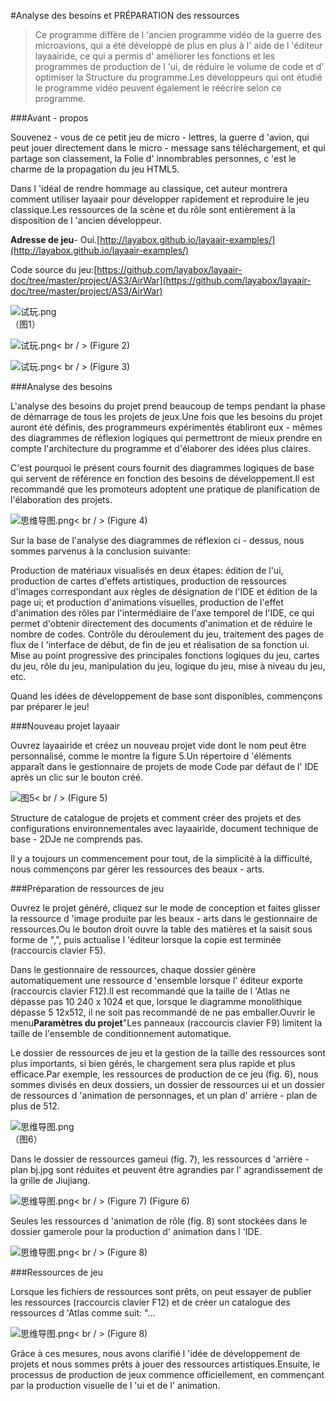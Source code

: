 #Analyse des besoins et PRÉPARATION des ressources

> Ce programme diffère de l 'ancien programme vidéo de la guerre des microavions, qui a été développé de plus en plus à l' aide de l 'éditeur layaairide, ce qui a permis d' améliorer les fonctions et les programmes de production de l 'ui, de réduire le volume de code et d' optimiser la Structure du programme.Les développeurs qui ont étudié le programme vidéo peuvent également le réécrire selon ce programme.

###Avant - propos

Souvenez - vous de ce petit jeu de micro - lettres, la guerre d 'avion, qui peut jouer directement dans le micro - message sans téléchargement, et qui partage son classement, la Folie d' innombrables personnes, c 'est le charme de la propagation du jeu HTML5.

Dans l 'idéal de rendre hommage au classique, cet auteur montrera comment utiliser layaair pour développer rapidement et reproduire le jeu classique.Les ressources de la scène et du rôle sont entièrement à la disposition de l 'ancien développeur.



**Adresse de jeu**- Oui.[http://layabox.github.io/layaair-examples/](http://layabox.github.io/layaair-examples/)

Code source du jeu:[https://github.com/layabox/layaair-doc/tree/master/project/AS3/AirWar](https://github.com/layabox/layaair-doc/tree/master/project/AS3/AirWar)

![试玩.png](img/1.png)<br />（图1） 



![试玩.png](img/2.png)< br / > (Figure 2)

![试玩.png](img/3.png)< br / > (Figure 3)



###Analyse des besoins

L'analyse des besoins du projet prend beaucoup de temps pendant la phase de démarrage de tous les projets de jeux.Une fois que les besoins du projet auront été définis, des programmeurs expérimentés établiront eux - mêmes des diagrammes de réflexion logiques qui permettront de mieux prendre en compte l'architecture du programme et d'élaborer des idées plus claires.

C'est pourquoi le présent cours fournit des diagrammes logiques de base qui servent de référence en fonction des besoins de développement.Il est recommandé que les promoteurs adoptent une pratique de planification de l'élaboration des projets.

![思维导图.png](img/4.png)< br / > (Figure 4)

Sur la base de l'analyse des diagrammes de réflexion ci - dessus, nous sommes parvenus à la conclusion suivante:

Production de matériaux visualisés en deux étapes: édition de l'ui, production de cartes d'effets artistiques, production de ressources d'images correspondant aux règles de désignation de l'IDE et édition de la page ui; et production d'animations visuelles, production de l'effet d'animation des rôles par l'intermédiaire de l'axe temporel de l'IDE, ce qui permet d'obtenir directement des documents d'animation et de réduire le nombre de codes.
Contrôle du déroulement du jeu, traitement des pages de flux de l 'interface de début, de fin de jeu et réalisation de sa fonction ui.
Mise au point progressive des principales fonctions logiques du jeu, cartes du jeu, rôle du jeu, manipulation du jeu, logique du jeu, mise à niveau du jeu, etc.

Quand les idées de développement de base sont disponibles, commençons par préparer le jeu!



###Nouveau projet layaair

Ouvrez layaairide et créez un nouveau projet vide dont le nom peut être personnalisé, comme le montre la figure 5.Un répertoire d 'éléments apparaît dans le gestionnaire de projets de mode Code par défaut de l' IDE après un clic sur le bouton créé.

![图5](img/5.png)< br / > (Figure 5)

Structure de catalogue de projets et comment créer des projets et des configurations environnementales avec layaairide, document technique de base - 2DJe ne comprends pas.

Il y a toujours un commencement pour tout, de la simplicité à la difficulté, nous commençons par gérer les ressources des beaux - arts.



 







###Préparation de ressources de jeu

Ouvrez le projet généré, cliquez sur le mode de conception et faites glisser la ressource d 'image produite par les beaux - arts dans le gestionnaire de ressources.Ou le bouton droit ouvre la table des matières et la saisit sous forme de ",", puis actualise l 'éditeur lorsque la copie est terminée (raccourcis clavier F5).

Dans le gestionnaire de ressources, chaque dossier génère automatiquement une ressource d 'ensemble lorsque l' éditeur exporte (raccourcis clavier F12).Il est recommandé que la taille de l 'Atlas ne dépasse pas 10 240 x 1024 et que, lorsque le diagramme monolithique dépasse 5 12x512, il ne soit pas recommandé de ne pas emballer.Ouvrir le menu**Paramètres du projet**"Les panneaux (raccourcis clavier F9) limitent la taille de l'ensemble de conditionnement automatique.

Le dossier de ressources de jeu et la gestion de la taille des ressources sont plus importants, si bien gérés, le chargement sera plus rapide et plus efficace.Par exemple, les ressources de production de ce jeu (fig. 6), nous sommes divisés en deux dossiers, un dossier de ressources ui et un dossier de ressources d 'animation de personnages, et un plan d' arrière - plan de plus de 512.



 ![思维导图.png](img/5.png)<br />（图6）



Dans le dossier de ressources gameui (fig. 7), les ressources d 'arrière - plan bj.jpg sont réduites et peuvent être agrandies par l' agrandissement de la grille de Jiujiang.



 ![思维导图.png](img/6.png)< br / > (Figure 7)
(Figure 6)

Seules les ressources d 'animation de rôle (fig. 8) sont stockées dans le dossier gamerole pour la production d' animation dans l 'IDE.

![思维导图.png](img/7.png)< br / > (Figure 8)



###Ressources de jeu

Lorsque les fichiers de ressources sont prêts, on peut essayer de publier les ressources (raccourcis clavier F12) et de créer un catalogue des ressources d 'Atlas comme suit: "...

![思维导图.png](img/8.png)< br / > (Figure 8)



Grâce à ces mesures, nous avons clarifié l 'idée de développement de projets et nous sommes prêts à jouer des ressources artistiques.Ensuite, le processus de production de jeux commence officiellement, en commençant par la production visuelle de l 'ui et de l' animation.